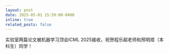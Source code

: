 ```yaml
---
layout: post
date: 2025-05-01 15:59:00-0400
inline: true
related_posts: false
---
```


实验室两篇论文被机器学习顶会ICML 2025接收，祝贺程乐超老师和邢明煜（本科生）同学！